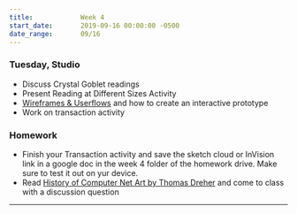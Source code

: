```yaml
---
title:            Week 4
start_date:       2019-09-16 00:00:00 -0500
date_range:       09/16
---
```


### Tuesday, Studio

- Discuss Crystal Goblet readings
- Present Reading at Different Sizes Activity
- [Wireframes & Userflows](https://paper.dropbox.com/doc/User-Flows-and-Wireframes--Ak5rlpBFhFWEVRrELbPwyF4mAQ-kbcIMc5yCZBQnp1K8oxTi) and how to create an interactive prototype
- Work on transaction activity

### Homework
- Finish your Transaction activity and save the sketch cloud or InVision link in a google doc in the week 4 folder of the homework drive. Make sure to test it out on yur device.
- Read [History of Computer Net Art by Thomas Dreher](http://iasl.uni-muenchen.de/links/GCA-VI.3e.html#HTML) and come to class with a discussion question


---
